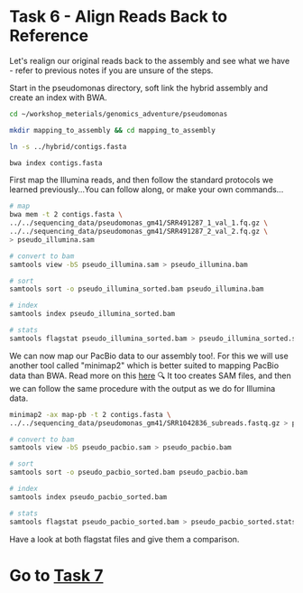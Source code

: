 # Task 6 - Align Reads Back to Reference
Let's realign our original reads back to the assembly and see what we have - refer to previous notes if you are unsure of the steps.

Start in the pseudomonas directory, soft link the hybrid assembly and create an index with BWA.
```bash
cd ~/workshop_meterials/genomics_adventure/pseudomonas

mkdir mapping_to_assembly && cd mapping_to_assembly

ln -s ../hybrid/contigs.fasta

bwa index contigs.fasta
```

First map the Illumina reads, and then follow the standard protocols we learned previously...You can follow along, or make your own commands...
```bash
# map
bwa mem -t 2 contigs.fasta \
../../sequencing_data/pseudomonas_gm41/SRR491287_1_val_1.fq.gz \
../../sequencing_data/pseudomonas_gm41/SRR491287_2_val_2.fq.gz \
> pseudo_illumina.sam

# convert to bam
samtools view -bS pseudo_illumina.sam > pseudo_illumina.bam

# sort
samtools sort -o pseudo_illumina_sorted.bam pseudo_illumina.bam

# index
samtools index pseudo_illumina_sorted.bam

# stats
samtools flagstat pseudo_illumina_sorted.bam > pseudo_illumina_sorted.stats
```

We can now map our PacBio data to our assembly too!. For this we will use another tool called "minimap2" which is better suited to mapping PacBio data than BWA. Read more on this [here](https://lh3.github.io/2018/04/02/minimap2-and-the-future-of-bwa) :mag:
It too creates SAM files, and then we can follow the same procedure with the output as we do for Illumina data.
```bash
minimap2 -ax map-pb -t 2 contigs.fasta \
../../sequencing_data/pseudomonas_gm41/SRR1042836_subreads.fastq.gz > pseudo_pacbio.sam

# convert to bam
samtools view -bS pseudo_pacbio.sam > pseudo_pacbio.bam

# sort
samtools sort -o pseudo_pacbio_sorted.bam pseudo_pacbio.bam

# index
samtools index pseudo_pacbio_sorted.bam

# stats
samtools flagstat pseudo_pacbio_sorted.bam > pseudo_pacbio_sorted.stats
```

Have a look at both flagstat files and give them a comparison.

# Go to [Task 7](https://github.com/mbtoomey/genomics_adventure/blob/release/chapter_5/task_7.md)
